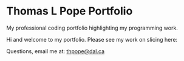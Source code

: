 # Thomas L Pope Portfolio

My professional coding portfolio highlighting my programming work. 

Hi and welcome to my portfolio. 
Please see my work on slicing here: 

Questions, email me at: 
[thpope@dal.ca](mailto:th781530@dal.ca)
